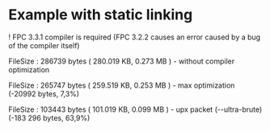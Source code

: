 # Example with static linking

! FPC 3.3.1 compiler is required (FPC 3.2.2 causes an error caused by a bug of the compiler itself)

FileSize	: 286739 bytes ( 280.019 KB,  0.273 MB )  - without compiler optimization

FileSize	: 265747 bytes ( 259.519 KB,  0.253 MB )  - max optimization (-20992 bytes, 7,3%)

FileSize	: 103443 bytes ( 101.019 KB,  0.099 MB )  - upx packet (--ultra-brute) (-183 296 bytes, 63,9%)
